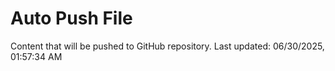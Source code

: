 # Auto Push File

Content that will be pushed to GitHub repository.
Last updated: 06/30/2025, 01:57:34 AM